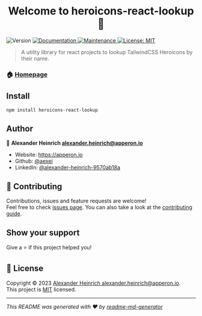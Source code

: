 <h1 align="center">Welcome to heroicons-react-lookup 👋</h1>
<p>
  <img alt="Version" src="https://img.shields.io/badge/version-1.0.0-blue.svg?cacheSeconds=2592000" />
  <a href="https://github.com/aexei/heroicons-react-lookup#readme" target="_blank">
    <img alt="Documentation" src="https://img.shields.io/badge/documentation-yes-brightgreen.svg" />
  </a>
  <a href="https://github.com/aexei/heroicons-react-lookup/graphs/commit-activity" target="_blank">
    <img alt="Maintenance" src="https://img.shields.io/badge/Maintained%3F-yes-green.svg" />
  </a>
  <a href="https://github.com/aexei/heroicons-react-lookup/blob/master/LICENSE" target="_blank">
    <img alt="License: MIT" src="https://img.shields.io/github/license/aexei/heroicons-react-lookup" />
  </a>
</p>

> A utility library for react projects to lookup TailwindCSS Heroicons by their name.

### 🏠 [Homepage](https://github.com/aexei/heroicons-react-lookup#readme)

## Install

```sh
npm install heroicons-react-lookup
```

## Author

👤 **Alexander Heinrich <alexander.heinrich@apperon.io>**

* Website: https://apperon.io
* Github: [@aexei](https://github.com/aexei)
* LinkedIn: [@alexander-heinrich-9570ab18a](https://linkedin.com/in/alexander-heinrich-9570ab18a)

## 🤝 Contributing

Contributions, issues and feature requests are welcome!<br />Feel free to check [issues page](https://github.com/aexei/heroicons-react-lookup/issues). You can also take a look at the [contributing guide](https://github.com/aexei/heroicons-react-lookup/blob/master/CONTRIBUTING.md).

## Show your support

Give a ⭐️ if this project helped you!

## 📝 License

Copyright © 2023 [Alexander Heinrich <alexander.heinrich@apperon.io>](https://github.com/aexei).<br />
This project is [MIT](https://github.com/aexei/heroicons-react-lookup/blob/master/LICENSE) licensed.

***
_This README was generated with ❤️ by [readme-md-generator](https://github.com/kefranabg/readme-md-generator)_